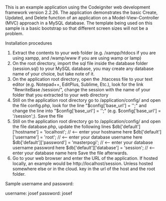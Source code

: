 This is an example application using the Codeigniter web development framework version 2.2.26. 
The application demonstrates the basic Create, Updated, and Delete function of an application on a Model-View-Controller (MVC) approach in a MySQL database.
The template being used on this sample is a basic bootstrap so that different screen sizes will not be a problem.

Installation procedures

1. Extract the contents to your web folder (e.g. /xampp/htdocs if you are using xampp, and /wamp/www if you are using wamp or lamp)
2. On the root directory, import the sql file inside the database folder (session.sql) to your MySQL database, you may create any database name of your choice, but take note of it.
3. On the application root directory, open the .htaccess file to your text editor (e.g. Notepad++, EditPlus, Sublime, Etc.), look for the link "RewriteBase /session/", change the session with the name of your folder that you extracted to your web directory
4. Still on the application root directory go to /application/config/ and open the file config.php, look for the line "$config['base_url'] = '';" and change the line into "$config['base_url'] = '<name of your root folder>';" (e.g. $config['base_url'] = '/session';). Save the file
5. Still on the application root directory go to /application/config/ and open the file database.php, update the following lines
	$db['default']['hostname'] = 'localhost'; // <-- enter your hostname here
	$db['default']['username'] = 'root'; // <-- enter your database username here
	$db['default']['password'] = 'masterpogi'; // <-- enter your database username password here
	$db['default']['database'] = 'session'; // <-- enter your database name here
Save the file afterwards.
6. Go to your web browser and enter the URL of the application. If hosted locally, an example would be http://localhost/session. Unless hosted somewhere else or in the cloud. key in the url of the host and the root folder.

Sample username and password:

username: josef
password: josef